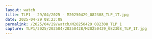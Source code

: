```yaml
---
layout: watch
title: TLP1 - 29/04/2025 - M20250429_082308_TLP_1T.jpg
date: 2025-04-29 08:23:08
permalink: /2025/04/29/watch/M20250429_082308_TLP_1
capture: TLP1/2025/202504/20250428/M20250429_082308_TLP_1T.jpg
---
```

